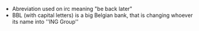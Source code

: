 * Abreviation used on irc  meaning "be back later"
* BBL (with capital letters) is a big Belgian bank, that is changing whoever its name into ''ING Group''
